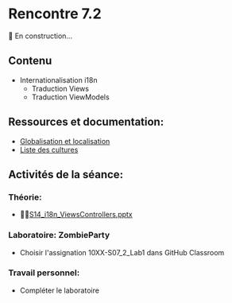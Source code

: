 # Rencontre 7.2

🚧 En construction...

## Contenu
- Internationalisation i18n 
  - Traduction Views
  - Traduction ViewModels

## Ressources et documentation: 
- [Globalisation et localisation](https://docs.microsoft.com/en-us/aspnet/core/fundamentals/localization?view=aspnetcore-5.0) 
- [Liste des cultures](https://docwiki.embarcadero.com/RADStudio/Sydney/en/Language_Culture_Names,_Codes,_and_ISO_Values)

## Activités de la séance: 

### Théorie:  
- 🔗‍💥[S14_i18n_ViewsControllers.pptx](BRISE) 

### Laboratoire: ZombieParty 
- Choisir l'assignation 10XX-S07_2_Lab1 dans GitHub Classroom 
 
### Travail personnel:
- Compléter le laboratoire 